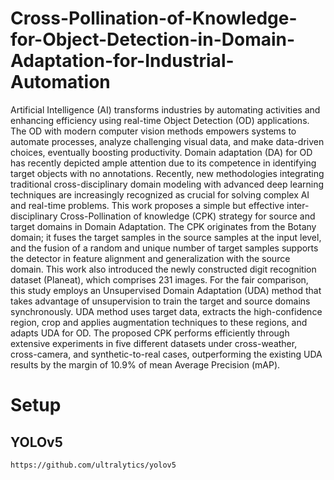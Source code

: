 # Cross-Pollination-of-Knowledge-for-Object-Detection-in-Domain-Adaptation-for-Industrial-Automation
Artificial Intelligence (AI) transforms industries by automating activities and
enhancing efficiency using real-time Object Detection (OD) applications. The OD
with modern computer vision methods empowers systems to automate processes,
analyze challenging visual data, and make data-driven choices, eventually boosting
productivity. Domain adaptation (DA) for OD has recently depicted ample
attention due to its competence in identifying target objects with no annotations.
Recently, new methodologies integrating traditional cross-disciplinary domain
modeling with advanced deep learning techniques are increasingly recognized as
crucial for solving complex AI and real-time problems. This work proposes a simple
but effective inter-disciplinary Cross-Pollination of knowledge (CPK) strategy
for source and target domains in Domain Adaptation. The CPK originates from
the Botany domain; it fuses the target samples in the source samples at the input
level, and the fusion of a random and unique number of target samples supports
the detector in feature alignment and generalization with the source domain. This
work also introduced the newly constructed digit recognition dataset (Planeat),
which comprises 231 images. For the fair comparison, this study employs an
Unsupervised Domain Adaptation (UDA) method that takes advantage of unsupervision
to train the target and source domains synchronously. UDA method
uses target data, extracts the high-confidence region, crop and applies augmentation
techniques to these regions, and adapts UDA for OD. The proposed CPK
performs efficiently through extensive experiments in five different datasets under cross-weather, cross-camera, and synthetic-to-real cases, outperforming the existing UDA results by the margin of 10.9% of mean Average Precision (mAP).



# Setup
## YOLOv5
`https://github.com/ultralytics/yolov5`
